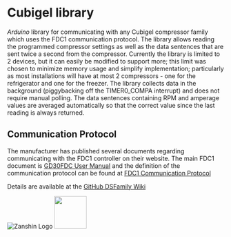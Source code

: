 # Cubigel library
*Arduino* library for communicating with any Cubigel compressor family which uses the FDC1 communication protocol. The library allows reading the programmed compressor settings as well as the data sentences that are sent twice a second from the compressor.
Currently the library is limited to 2 devices, but it can easily be modified to support more; this limit was chosen to minimize memory usage and simplify implementation; particularly as most installations will have at most 2 compressors - one for the refrigerator and one for the freezer.
The library collects data in the background (piggybacking off the TIMER0_COMPA interrupt) and does not require manual polling. The data sentences containing RPM and amperage values are averaged automatically so that the correct value since the last reading is always returned.

## Communication Protocol
The manufacturer has published several documents regarding communicating with the FDC1 controller on their website. The main FDC1 document is [GD30FDC User Manual](www.huayicompressor.es/phocadownload/user-manuals/user_manual_gd30fdc.pdf) and the definition of the communication protocol can be found at [FDC1 Communication Protocol](https://www.sv-zanshin.com/r/manuals/cubigel_fdc1_communication_protocol.pdf)

Details are available at the [GitHub DSFamily Wiki](https://github.com/SV-Zanshin/Cubigel/wiki)


![Zanshin Logo](https://www.sv-zanshin.com/images/gif/zanshinkanjitiny.gif) <img src="https://www.sv-zanshin.com/images/gif/zanshintext.gif" width="75"/>
